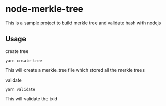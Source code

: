 # node-merkle-tree

This is a sample project to build merkle tree and validate hash with nodejs

## Usage 

create tree
```console
yarn create-tree
```
This will create a merkle_tree file which stored all the merkle trees

validate
```
yarn validate
```
This will validate the txid 

